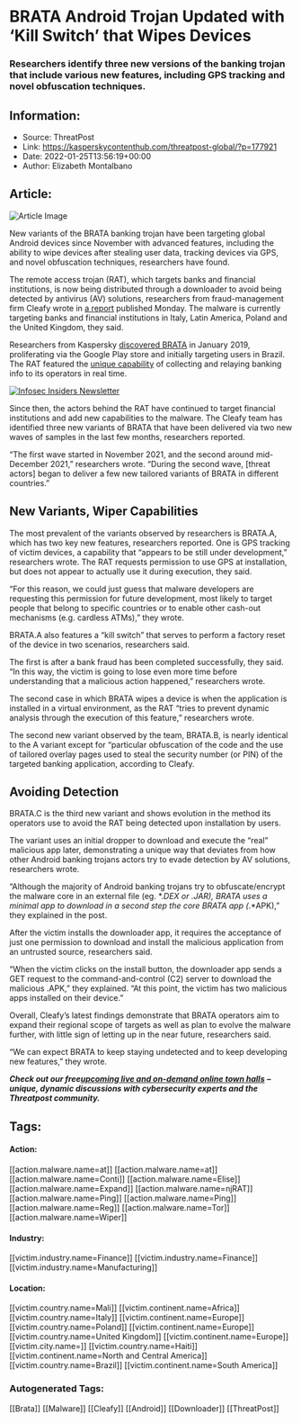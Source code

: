 # BRATA Android Trojan Updated with ‘Kill Switch’ that Wipes Devices
### Researchers identify three new versions of the banking trojan that include various new features, including GPS tracking and novel obfuscation techniques.

## Information:
+ Source: ThreatPost
+ Link: https://kasperskycontenthub.com/threatpost-global/?p=177921
+ Date: 2022-01-25T13:56:19+00:00
+ Author: Elizabeth Montalbano


## Article:
![Article Image](https://media.threatpost.com/wp-content/uploads/sites/103/2021/11/24121603/android-e1637774177513.jpg)

New variants of the BRATA banking trojan have been targeting global Android devices since November with advanced features, including the ability to wipe devices after stealing user data, tracking devices via GPS, and novel obfuscation techniques, researchers have found.


The remote access trojan (RAT), which targets banks and financial institutions, is now being distributed through a downloader to avoid being detected by antivirus (AV) solutions, researchers from fraud-management firm Cleafy wrote in [a report](https://www.cleafy.com/cleafy-labs/how-brata-is-monitoring-your-bank-account) published Monday. The malware is currently targeting banks and financial institutions in Italy, Latin America, Poland and the United Kingdom, they said.


Researchers from Kaspersky [discovered BRATA](https://securelist.com/spying-android-rat-from-brazil-brata/92775/) in January 2019, proliferating via the Google Play store and initially targeting users in Brazil. The RAT featured the [unique capability](https://threatpost.com/brata-android-rat-steals-banking-info/148003/) of collecting and relaying banking info to its operators in real time.


[![Infosec Insiders Newsletter](https://media.threatpost.com/wp-content/uploads/sites/103/2021/07/10165815/infosec_insiders_in_article_promo.png)](https://threatpost.com/infosec-insider-subscription-page/?utm_source=ART&utm_medium=ART&utm_campaign=InfosecInsiders_Newsletter_Promo/)


Since then, the actors behind the RAT have continued to target financial institutions and add new capabilities to the malware. The Cleafy team has identified three new variants of BRATA that have been delivered via two new waves of samples in the last few months, researchers reported.


“The first wave started in November 2021, and the second around mid-December 2021,” researchers wrote. “During the second wave, [threat actors] began to deliver a few new tailored variants of BRATA in different countries.”


**New Variants, Wiper Capabilities**
------------------------------------


The most prevalent of the variants observed by researchers is BRATA.A, which has two key new features, researchers reported. One is GPS tracking of victim devices, a capability that “appears to be still under development,” researchers wrote. The RAT requests permission to use GPS at installation, but does not appear to actually use it during execution, they said.


“For this reason, we could just guess that malware developers are requesting this permission for future development, most likely to target people that belong to specific countries or to enable other cash-out mechanisms (e.g. cardless ATMs),” they wrote.


BRATA.A also features a “kill switch” that serves to perform a factory reset of the device in two scenarios, researchers said.


The first is after a bank fraud has been completed successfully, they said. “In this way, the victim is going to lose even more time before understanding that a malicious action happened,” researchers wrote.


The second case in which BRATA wipes a device is when the application is installed in a virtual environment, as the RAT “tries to prevent dynamic analysis through the execution of this feature,” researchers wrote.


The second new variant observed by the team, BRATA.B, is nearly identical to the A variant except for “particular obfuscation of the code and the use of tailored overlay pages used to steal the security number (or PIN) of the targeted banking application, according to Cleafy.


**Avoiding Detection**
----------------------


BRATA.C is the third new variant and shows evolution in the method its operators use to avoid the RAT being detected upon installation by users.


The variant uses an initial dropper to download and execute the “real” malicious app later, demonstrating a unique way that deviates from how other Android banking trojans actors try to evade detection by AV solutions, researchers wrote.


“Although the majority of Android banking trojans try to obfuscate/encrypt the malware core in an external file (eg. *.*DEX or .JAR), BRATA uses a minimal app to download in a second step the core BRATA app (*.*APK),” they explained in the post.


After the victim installs the downloader app, it requires the acceptance of just one permission to download and install the malicious application from an untrusted source, researchers said.


“When the victim clicks on the install button, the downloader app sends a GET request to the command-and-control (C2) server to download the malicious .APK,” they explained. “At this point, the victim has two malicious apps installed on their device.”


Overall, Cleafy’s latest findings demonstrate that BRATA operators aim to expand their regional scope of targets as well as plan to evolve the malware further, with little sign of letting up in the near future, researchers said.


“We can expect BRATA to keep staying undetected and to keep developing new features,” they wrote.


***Check out our free***[***upcoming live and on-demand online town halls***](https://threatpost.com/category/webinars/) ***– unique, dynamic discussions with cybersecurity experts and the Threatpost community.***





## Tags:

#### Action:
[[action.malware.name=at]] [[action.malware.name=at]] [[action.malware.name=Conti]] [[action.malware.name=Elise]] [[action.malware.name=Expand]] [[action.malware.name=njRAT]] [[action.malware.name=Ping]] [[action.malware.name=Ping]] [[action.malware.name=Reg]] [[action.malware.name=Tor]] [[action.malware.name=Wiper]]

#### Industry:
[[victim.industry.name=Finance]] [[victim.industry.name=Finance]] [[victim.industry.name=Manufacturing]]

#### Location:
[[victim.country.name=Mali]] [[victim.continent.name=Africa]] [[victim.country.name=Italy]] [[victim.continent.name=Europe]] [[victim.country.name=Poland]] [[victim.continent.name=Europe]] [[victim.country.name=United Kingdom]] [[victim.continent.name=Europe]] [[victim.city.name=]] [[victim.country.name=Haiti]] [[victim.continent.name=North and Central America]] [[victim.country.name=Brazil]] [[victim.continent.name=South America]]

### Autogenerated Tags:
[[Brata]] [[Malware]] [[Cleafy]] [[Android]] [[Downloader]] [[ThreatPost]]

